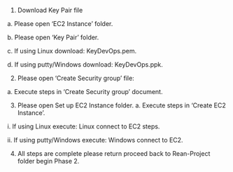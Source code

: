 1.	Download Key Pair file

  a. Please open ‘EC2 Instance’ folder.
  
  b. Please open ‘Key Pair’ folder.
  
  c. If using Linux download: KeyDevOps.pem.
  
  d. If using putty/Windows download: KeyDevOps.ppk.
  

2.	Please open ‘Create Security group’ file:
  
   a.	Execute steps in ‘Create Security group’ document.


3.	Please open Set up EC2 Instance folder.
  a.	Execute steps in ‘Create EC2 Instance’.
  
  i.	If using Linux execute: Linux connect to EC2 steps.
 
  ii.	If using putty/Windows execute: Windows connect to EC2.

4.	All steps are complete please return proceed back to Rean-Project folder begin Phase 2.
 
